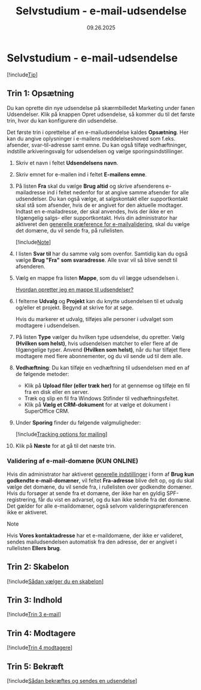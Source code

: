 ﻿---
uid: help-da-tutorial-email-mailing
title: Selvstudium - e-mail-udsendelse
description: Når du har gennemført de nødvendige forberedelser, som inkluderer oprettelse af din målliste og forberedelse af din mailskabelon, så er du klar til at oprette en ny udsendelse i SuperOffice CRM. I dette selvstudium lærer du at oprette en e-mail-udsendelse.
keywords: e-mail-udsendelse
date: 09.26.2025
version: 10.5
content_type: tutorial
category: marketing
topic: mailing
license: marketingessentials
audience: person
language: da
---

# Selvstudium - e-mail-udsendelse

[!include[Tip](includes/tip-mailing-save-draft.md)]

## Trin 1: Opsætning

Du kan oprette din nye udsendelse på skærmbilledet Marketing under fanen Udsendelser. Klik på knappen Opret udsendelse, så kommer du til det første trin, hvor du kan konfigurere din udsendelse.

Det første trin i oprettelse af en e-mailudsendelse kaldes **Opsætning**. Her kan du angive oplysninger i e-mailens meddelelseshoved som f.eks. afsender, svar-til-adresse samt emne. Du kan også tilføje vedhæftninger, indstille arkiveringsvalg for udsendelsen og vælge sporingsindstillinger.

1. Skriv et navn i feltet **Udsendelsens navn**.

1. Skriv emnet for e-mailen ind i feltet **E-mailens emne**.

1. På listen **Fra** skal du vælge **Brug altid** og skrive afsenderens e-mailadresse ind i feltet nedenfor for at angive samme afsender for alle udsendelser. Du kan også vælge, at salgskontakt eller supportkontakt skal stå som afsender, hvis de er angivet for den aktuelle modtager. Indtast en e-mailadresse, der skal anvendes, hvis der ikke er en tilgængelig salgs- eller supportkontakt. Hvis din administrator har aktiveret den [generelle præference for e-mailvalidering][2], skal du vælge det domæne, du vil sende fra, på rullelisten.

    [!include[Note](includes/spf-look-up.md)]

1. I listen **Svar til** har du samme valg som ovenfor. Samtidig kan du også vælge **Brug "Fra" som svaradresse**. Alle svar vil så blive sendt til afsenderen.

1. Vælg en mappe fra listen **Mappe**, som du vil lægge udsendelsen i.

    [Hvordan opretter jeg en mappe til udsendelser?][4]

1. I felterne **Udvalg** og **Projekt** kan du knytte udsendelsen til et udvalg og/eller et projekt. Begynd at skrive for at søge.

    Hvis du markerer et udvalg, tilføjes alle personer i udvalget som modtagere i udsendelsen.

1. På listen **Type** vælger du hvilken type udsendelse, du opretter. Vælg **(Hvilken som helst)**, hvis udsendelsen matcher to eller flere af de tilgængelige typer. Anvend **(Hvilken som helst)**, når du har tilføjet flere modtagere med flere abonnementer, og du vil sende ud til dem alle.

1. **Vedhæftning**: Du kan tilføje en vedhæftning til udsendelsen med en af de følgende metoder:

    * Klik på **Upload filer (eller træk her)** for at gennemse og tilføje en fil fra en disk eller en server.
    * Træk og slip en fil fra Windows Stifinder til vedhæftningsfeltet.
    * Klik på **Vælg et CRM-dokument** for at vælge et dokument i SuperOffice CRM.

1. Under **Sporing** finder du følgende valgmuligheder:

    [!include[Tracking options for mailing](includes/mailing-tracking-options.md)]

1. Klik på **Næste** for at gå til det næste trin.

### Validering af e-mail-domæne (KUN ONLINE)

Hvis din administrator har aktiveret [generelle indstillinger][2] i form af **Brug kun godkendte e-mail-domæner**, vil feltet **Fra-adresse** blive delt op, og du skal vælge det domæne, du vil sende fra, i rullelisten over godkendte domæner.
Hvis du forsøger at sende fra et domæne, der ikke har en gyldig SPF-registrering, får du vist en advarsel, og du kan ikke sende fra det domæne. Det gælder for alle e-maildomæner, også selvom valideringspræferencen ikke er aktiveret.

> [!NOTE]
> Hvis **Vores kontaktadresse** har et e-maildomæne, der ikke er valideret, sendes mailudsendelsen automatisk fra den adresse, der er angivet i rullelisten **Ellers brug**.

## Trin 2: Skabelon

[!include[Sådan vælger du en skabelon](includes/mailing-choose-template.md)]

## Trin 3: Indhold

[!include[Trin 3 e-mail](includes/step-3-content-email.md)]

## Trin 4: Modtagere

[!include[Trin 4 modtagere](includes/step-4-recipients.md)]

## Trin 5: Bekræft

[!include[Sådan bekræftes og sendes en udsendelse](includes/step-5-confirm-and-send-mailing.md)]

<!-- Referenced links -->
[2]: ../../../../admin/lists/learn/add-items-to-mailing-domain.md
[4]: ../../../learn/create-folder.md
